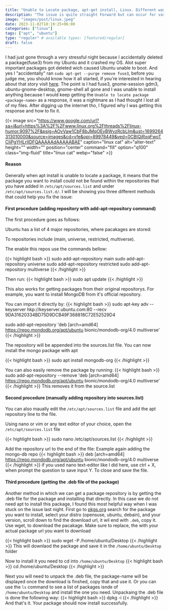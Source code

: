 ```yaml
---
title: "Unable to Locate package, apt-get install, Linux. Different ways to actually fix"
description: "The issue is quite straight Forward but can occur for variety of reasons, but generally it just means the package you are trying to install is not found in any of the repositorys"
image: "images/post/linux.jpeg"
date: 2023-11-02T18:19:25+06:00
categories: ["linux"]
tags: ["apt", "ubuntu"]
type: "reguler" # available types: [featured/regular]
draft: false
---
```



I had just gone through a very stressful night because I accidentally deleted a package(fuse3) from my Ubuntu and it crashed my OS. Alot super important packages got deleted wich caused Ubuntu unable to boot. And yes I "accidentally" ran `sudo apt-get --purge remove fuse3`, before you judge me, you should know how it all started, if you're interested in hearing about that story visit [here](https://www.charlesdpj.com/accidentally-deleted-fuse3-crashed-my-ubuntu). The point is I had fuse3, gnome-session gdm3, ubuntu-gnome-desktop, gnome-shell all gone and I was unable to install anything because I would keep getting the `Unable to locate package <package-name>` as a response, it was a nightmare as I had thought I lost all of my files.
After digging up the internet tho, I figured why I was getting this response and how to fix it. 

{{< image src="https://www.google.com/url?sa=i&url=https%3A%2F%2Fwww.linux.org%2Fthreads%2Flinux-humor.9097%2F&psig=AOvVaw1CbF8bJMqOEyBWvzRcbLIm&ust=1699264313010000&source=images&cd=vfe&opi=89978449&ved=0CBIQjRxqFwoTCIiPgYHLrIIDFQAAAAAdAAAAABAE" caption="linux cat" alt="alter-text" height="" width="" position="center" command="fill" option="q100" class="img-fluid" title="linux cat" webp="false" >}}


#### Reason
Generally when apt install is unable to locate a package, it means that the package you want to install could not be found within the repositories that you have added in `/etc/apt/sources.list` and under `/etc/apt/sources.list.d/`.
I will be showing you three different methods that could help you fix the issue:


#### First procedure (adding repository with add-apt-repository command)
The first procedure goes as follows:

Ubuntu has a list of 4 major repositories, where pacakages are stored:

To repositories include (main, universe, restricted, multiverse).

The enable this repos use the commands bellow:

{{< highlight bash >}}
sudo add-apt-repository main
sudo add-apt-repository universe
sudo add-apt-repository restricted
sudo add-apt-repository multiverse
{{< /highlight >}}

Then run:
{{< highlight bash >}}
sudo apt update
{{< /highlight >}}

This also works for getting packages from their original repositorys.
For example, you want to install MongoDB from it's official repository.

You can import it directly by:
{{< highlight bash >}}
sudo apt-key adv --keyserver hkp://keyserver.ubuntu.com:80 --recv 9DA31620334BD75D9DCB49F368818C72E52529D4

sudo add-apt-repository 'deb [arch=amd64] https://repo.mondodb.org/apt/ubuntu bionic/mondodb-org/4.0 multiverse'
{{< /highlight >}}

The repository will be appended into the sources.list file.
You can now install the mongo package with apt

{{< highlight bash >}}
sudo apt install mongodb-org
{{< /highlight >}}

You can also easily remove the package by running:
{{< highlight bash >}}
sudo add-apt-repository  --remove 'deb [arch=amd64] https://repo.mondodb.org/apt/ubuntu bionic/mondodb-org/4.0 multiverse'
{{< /highlight >}}
This removes it from the source.list

#### Second procedure (manually adding repository into sources.list)
You can also maually edit the `/etc/apt/sources.list` file and add the apt repository line to the file.

Using nano or vim or any text editor of your choice, open the `/etc/apt/sources.list` file

{{< highlight bash >}}
sudo nano /etc/apt/sources.list
{{< /highlight >}}

Add the repository url to the end of the file:
Example again adding the mongo-db repo
{{< highlight bash >}}
deb [arch=amd64] https://repo.mondodb.org/apt/ubuntu bionic/mondodb-org/4.0 multiverse
{{< /highlight >}}
if you used nano text-editor like I did here, use ctrl + X, when prompt the question to save input Y. To close and save the file.


#### Third procedure (getting the .deb file of the package)
Another method in which we can get a package repository is by getting the .deb file for the package and installing that directly. In this case we do not need apt to install this package, I found this most helpful way when I was stuck on the issue last night. 
First go to [pkgs.org](https://pkgs.org/search/) search for the package you want to install, select your distro (opensuse, ubuntu, debain), and your version, scroll down to find the download url, it wil end with `.deb`, copy it.
Use wget, to download the pacakage. Make sure to replace, the <package url> with your actual package url you want to download

{{< highlight bash >}}
sudo wget -P /home/ubuntu/Desktop <package-url>
{{< /highlight >}}
This will downlaod the package and save it in the `/home/ubuntu/Desktop` folder

Now to install it you need to cd into `/home/ubuntu/Desktop`
{{< highlight bash >}}
cd /home/ubuntu/Desktop 
{{< /highlight >}}

Next you will need to unpack the .deb file, the package-name will be displayed once the download is finshed, copy that and use it. Or you can use the `ls` command to see a list of packages isnde of `/home/ubuntu/Desktop` and install the one you need.
Unpackaing the .deb file is done the following way:
{{< highlight bash >}}
dpkg -i <package-name>
{{< /highlight >}}
And that's it. Your package should now install successfully.

